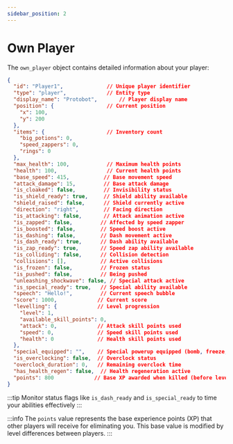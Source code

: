 ```yaml
---
sidebar_position: 2
---
```


# Own Player

The `own_player` object contains detailed information about your player:

```json
{
  "id": "Player1",              // Unique player identifier
  "type": "player",             // Entity type
  "display_name": "Protobot",       // Player display name
  "position": {                 // Current position
    "x": 100,
    "y": 200
  },
  "items": {                    // Inventory count
    "big_potions": 0,
    "speed_zappers": 0,
    "rings": 0
  },
  "max_health": 100,            // Maximum health points
  "health": 100,                // Current health points
  "base_speed": 415,           // Base movement speed
  "attack_damage": 15,         // Base attack damage
  "is_cloaked": false,         // Invisibility status
  "is_shield_ready": true,     // Shield ability available
  "shield_raised": false,      // Shield currently active
  "direction": "right",        // Facing direction
  "is_attacking": false,       // Attack animation active
  "is_zapped": false,         // Affected by speed zapper
  "is_boosted": false,        // Speed boost active
  "is_dashing": false,        // Dash movement active
  "is_dash_ready": true,      // Dash ability available
  "is_zap_ready": true,       // Speed zap ability available
  "is_colliding": false,      // Collision detection
  "collisions": [],           // Active collisions
  "is_frozen": false,         // Frozen status
  "is_pushed": false,         // Being pushed
  "unleashing_shockwave": false, // Special attack active
  "is_special_ready": true,   // Special ability available
  "speech": "Hello!",         // Current speech bubble
  "score": 1000,             // Current score
  "levelling": {             // Level progression
    "level": 1,
    "available_skill_points": 0,
    "attack": 0,             // Attack skill points used
    "speed": 0,              // Speed skill points used
    "health": 0              // Health skill points used
  },
  "special_equipped": "",    // Special powerup equipped (bomb, freeze, or shockwave)
  "is_overclocking": false,  // Overclock status
  "overclock_duration": 0,   // Remaining overclock time
  "has_health_regen": false,  // Health regeneration active
  "points": 800             // Base XP awarded when killed (before level difference modifiers)
}
```

:::tip
Monitor status flags like `is_dash_ready` and `is_special_ready` to time your abilities effectively
:::

:::info
The `points` value represents the base experience points (XP) that other players will receive for eliminating you. This base value is modified by level differences between players.
:::
